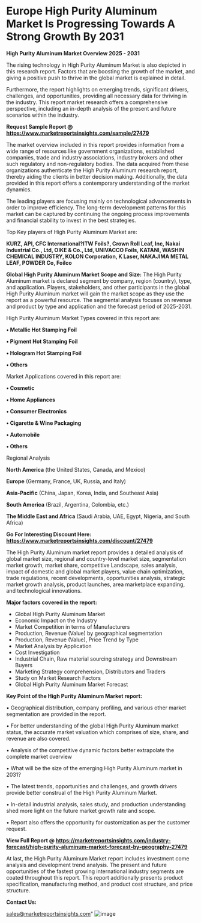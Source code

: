 # Europe High Purity Aluminum Market Is Progressing Towards A Strong Growth By 2031

<Strong> High Purity Aluminum Market Overview 2025 - 2031</strong>

The rising technology in High Purity Aluminum Market is also depicted in this research report. Factors that are boosting the growth of the market, and giving a positive push to thrive in the global market is explained in detail.

Furthermore, the report highlights on emerging trends, significant drivers, challenges, and opportunities, providing all necessary data for thriving in the industry. This report market research offers a comprehensive perspective, including an in-depth analysis of the present and future scenarios within the industry.

<strong>Request Sample Report @ <a href=https://www.marketreportsinsights.com/sample/27479>https://www.marketreportsinsights.com/sample/27479</a></strong>

The market overview included in this report provides information from a wide range of resources like government organizations, established companies, trade and industry associations, industry brokers and other such regulatory and non-regulatory bodies. The data acquired from these organizations authenticate the High Purity Aluminum research report, thereby aiding the clients in better decision making. Additionally, the data provided in this report offers a contemporary understanding of the market dynamics.

The leading players are focusing mainly on technological advancements in order to improve efficiency. The long-term development patterns for this market can be captured by continuing the ongoing process improvements and financial stability to invest in the best strategies.

Top Key players of High Purity Aluminum Market are:

<strong>KURZ, API, CFC International?ITW Foils?, Crown Roll Leaf, Inc, Nakai Industrial Co., Ltd, OIKE & Co., Ltd, UNIVACCO Foils, KATANI, WASHIN CHEMICAL INDUSTRY, KOLON Corporation, K Laser, NAKAJIMA METAL LEAF, POWDER Co, Foilco</strong>

<strong><b>Global High Purity Aluminum Market Scope and Size:</b></strong>
The High Purity Aluminum market is declared segment by company, region (country), type, and application. Players, stakeholders, and other participants in the global High Purity Aluminum market will gain the market scope as they use the report as a powerful resource. The segmental analysis focuses on revenue and product by type and application and the forecast period of 2025-2031.

High Purity Aluminum Market Types covered in this report are:

<strong>• Metallic Hot Stamping Foil

• Pigment Hot Stamping Foil

• Hologram Hot Stamping Foil

• Others</strong>

Market Applications covered in this report are:

<strong>• Cosmetic

• Home Appliances

• Consumer Electronics

• Cigarette & Wine Packaging

• Automobile

• Others</strong> 

Regional Analysis

<strong>North America</strong> (the United States, Canada, and Mexico)

<strong>Europe</strong> (Germany, France, UK, Russia, and Italy)

<strong>Asia-Pacific</strong> (China, Japan, Korea, India, and Southeast Asia)

<strong>South America</strong> (Brazil, Argentina, Colombia, etc.)

<strong>The Middle East and Africa</strong> (Saudi Arabia, UAE, Egypt, Nigeria, and South Africa)

<strong>Go For Interesting Discount Here: <a href=https://www.marketreportsinsights.com/discount/27479>https://www.marketreportsinsights.com/discount/27479</a></strong>

The High Purity Aluminum market report provides a detailed analysis of global market size, regional and country-level market size, segmentation market growth, market share, competitive Landscape, sales analysis, impact of domestic and global market players, value chain optimization, trade regulations, recent developments, opportunities analysis, strategic market growth analysis, product launches, area marketplace expanding, and technological innovations.

<strong><b>Major factors covered in the report:</b></strong>
<ul>
  <li>Global High Purity Aluminum Market </li>
  <li>Economic Impact on the Industry</li>
  <li>Market Competition in terms of Manufacturers</li>
  <li>Production, Revenue (Value) by geographical segmentation</li>
  <li>Production, Revenue (Value), Price Trend by Type</li>
  <li>Market Analysis by Application</li>
  <li>Cost Investigation</li>
  <li>Industrial Chain, Raw material sourcing strategy and Downstream Buyers</li>
  <li>Marketing Strategy comprehension, Distributors and Traders</li>
  <li>Study on Market Research Factors</li>
  <li>Global High Purity Aluminum Market Forecast</li>
</ul>

<strong><b>Key Point of the High Purity Aluminum Market report:</b></strong>

• Geographical distribution, company profiling, and various other market segmentation are provided in the report.

• For better understanding of the global High Purity Aluminum market status, the accurate market valuation which comprises of size, share, and revenue are also covered.

• Analysis of the competitive dynamic factors better extrapolate the complete market overview

• What will be the size of the emerging High Purity Aluminum market in 2031?

• The latest trends, opportunities and challenges, and growth drivers provide better construal of the High Purity Aluminum Market.

• In-detail industrial analysis, sales study, and production understanding shed more light on the future market growth rate and scope.

• Report also offers the opportunity for customization as per the customer request.

<strong><b>View Full Report @ <a href=https://marketreportsinsights.com/industry-forecast/high-purity-aluminum-market-forecast-by-geography-27479>https://marketreportsinsights.com/industry-forecast/high-purity-aluminum-market-forecast-by-geography-27479</a></b></strong>


At last, the High Purity Aluminum Market report includes investment come analysis and development trend analysis. The present and future opportunities of the fastest growing international industry segments are coated throughout this report. This report additionally presents product specification, manufacturing method, and product cost structure, and price structure.

<strong>Contact Us:</strong>

sales@marketreportsinsights.com"
![image](https://github.com/user-attachments/assets/9dffd5a1-2e4c-41f1-8ccc-0e01845c7be0)
